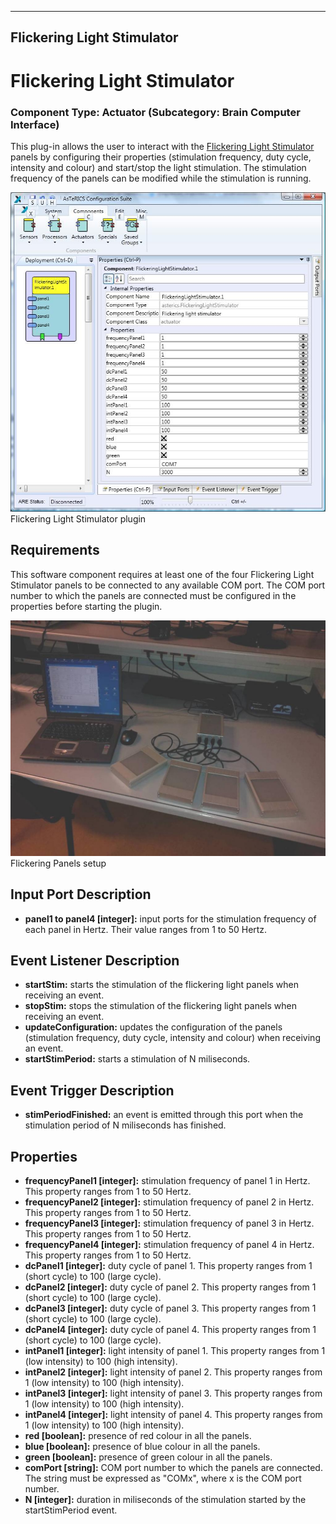   
---
Flickering Light Stimulator
---

# Flickering Light Stimulator

### Component Type: Actuator (Subcategory: Brain Computer Interface)

This plug-in allows the user to interact with the [Flickering Light Stimulator](../actuators/img/Manual_FlickeringLightStimulator.pdf) panels by configuring their properties (stimulation frequency, duty cycle, intensity and colour) and start/stop the light stimulation. The stimulation frequency of the panels can be modified while the stimulation is running.

![Screenshot: Flickering Light Stimulator plugin](img/FlickeringLightStimulator.jpg "Screenshot: Flickering Light Stimulator plugin")  
Flickering Light Stimulator plugin

## Requirements

This software component requires at least one of the four Flickering Light Stimulator panels to be connected to any available COM port. The COM port number to which the panels are connected must be configured in the properties before starting the plugin.

![Screenshot: Flickering Panels setup](img/FlickeringPanels.jpg "Screenshot: Flickering Panels setup")  
Flickering Panels setup

## Input Port Description

*   **panel1 to panel4 \[integer\]:** input ports for the stimulation frequency of each panel in Hertz. Their value ranges from 1 to 50 Hertz.

## Event Listener Description

*   **startStim:** starts the stimulation of the flickering light panels when receiving an event.
*   **stopStim:** stops the stimulation of the flickering light panels when receiving an event.
*   **updateConfiguration:** updates the configuration of the panels (stimulation frequency, duty cycle, intensity and colour) when receiving an event.
*   **startStimPeriod:** starts a stimulation of N miliseconds.

## Event Trigger Description

*   **stimPeriodFinished:** an event is emitted through this port when the stimulation period of N miliseconds has finished.

## Properties

*   **frequencyPanel1 \[integer\]:** stimulation frequency of panel 1 in Hertz. This property ranges from 1 to 50 Hertz.
*   **frequencyPanel2 \[integer\]:** stimulation frequency of panel 2 in Hertz. This property ranges from 1 to 50 Hertz.
*   **frequencyPanel3 \[integer\]:** stimulation frequency of panel 3 in Hertz. This property ranges from 1 to 50 Hertz.
*   **frequencyPanel4 \[integer\]:** stimulation frequency of panel 4 in Hertz. This property ranges from 1 to 50 Hertz.
*   **dcPanel1 \[integer\]:** duty cycle of panel 1. This property ranges from 1 (short cycle) to 100 (large cycle).
*   **dcPanel2 \[integer\]:** duty cycle of panel 2. This property ranges from 1 (short cycle) to 100 (large cycle).
*   **dcPanel3 \[integer\]:** duty cycle of panel 3. This property ranges from 1 (short cycle) to 100 (large cycle).
*   **dcPanel4 \[integer\]:** duty cycle of panel 4. This property ranges from 1 (short cycle) to 100 (large cycle).
*   **intPanel1 \[integer\]:** light intensity of panel 1. This property ranges from 1 (low intensity) to 100 (high intensity).
*   **intPanel2 \[integer\]:** light intensity of panel 2. This property ranges from 1 (low intensity) to 100 (high intensity).
*   **intPanel3 \[integer\]:** light intensity of panel 3. This property ranges from 1 (low intensity) to 100 (high intensity).
*   **intPanel4 \[integer\]:** light intensity of panel 4. This property ranges from 1 (low intensity) to 100 (high intensity).
*   **red \[boolean\]:** presence of red colour in all the panels.
*   **blue \[boolean\]:** presence of blue colour in all the panels.
*   **green \[boolean\]:** presence of green colour in all the panels.
*   **comPort \[string\]:** COM port number to which the panels are connected. The string must be expressed as "COMx", where x is the COM port number.
*   **N \[integer\]:** duration in miliseconds of the stimulation started by the startStimPeriod event.